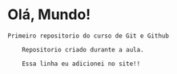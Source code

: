 # Olá, Mundo!
    Primeiro repositorio do curso de Git e Github

        Repositorio criado durante a aula.

        Essa linha eu adicionei no site!!
